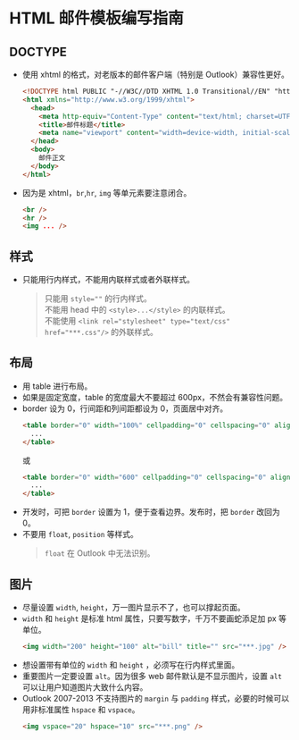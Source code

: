 # HTML 邮件模板编写指南

## DOCTYPE

- 使用 xhtml 的格式，对老版本的邮件客户端（特别是 Outlook）兼容性更好。
  ```html
  <!DOCTYPE html PUBLIC "-//W3C//DTD XHTML 1.0 Transitional//EN" "http://www.w3.org/TR/xhtml1/DTD/xhtml1-transitional.dtd">
  <html xmlns="http://www.w3.org/1999/xhtml">
    <head>
      <meta http-equiv="Content-Type" content="text/html; charset=UTF-8" />
      <title>邮件标题</title>
      <meta name="viewport" content="width=device-width, initial-scale=1.0" />
    </head>
    <body>
      邮件正文
    </body>
  </html>
  ```
- 因为是 xhtml，`br`,`hr`, `img` 等单元素要注意闭合。
  ```html
  <br />
  <hr />
  <img ... />
  ```

## 样式

- 只能用行内样式，不能用内联样式或者外联样式。
  > 只能用 `style=""` 的行内样式。  
  > 不能用 head 中的 `<style>...</style>` 的内联样式。  
  > 不能使用 `<link rel="stylesheet" type="text/css" href="***.css"/>` 的外联样式。

## 布局

- 用 table 进行布局。
- 如果是固定宽度，table 的宽度最大不要超过 600px，不然会有兼容性问题。
- border 设为 0，行间距和列间距都设为 0，页面居中对齐。
  ```html
  <table border="0" width="100%" cellpadding="0" cellspacing="0" align="center" ...>
    ...
  </table>
  ```
  或
  ```html
  <table border="0" width="600" cellpadding="0" cellspacing="0" align="center" ...>
    ...
  </table>
  ```
- 开发时，可把 `border` 设置为 1，便于查看边界。发布时，把 `border` 改回为 0。
- 不要用 `float`, `position` 等样式。
  > `float` 在 Outlook 中无法识别。

## 图片

- 尽量设置 `width`, `height`，万一图片显示不了，也可以撑起页面。
- `width` 和 `height` 是标准 html 属性，只要写数字，千万不要画蛇添足加 px 等单位。
  ```html
  <img width="200" height="100" alt="bill" title="" src="***.jpg" />
  ```
- 想设置带有单位的 `width` 和 `height` ，必须写在行内样式里面。
- 重要图片一定要设置 `alt`。因为很多 web 邮件默认是不显示图片，设置 `alt` 可以让用户知道图片大致什么内容。
- Outlook 2007-2013 不支持图片的 `margin` 与 `padding` 样式，必要的时候可以用非标准属性 `hspace` 和 `vspace`。
  ```html
  <img vspace="20" hspace="10" src="***.png" />
  ```
